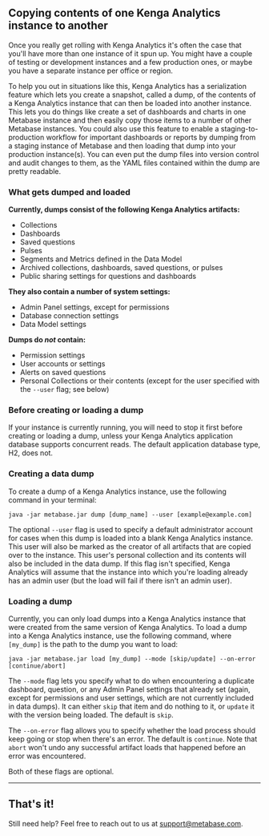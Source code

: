 ## Copying contents of one Kenga Analytics instance to another

Once you really get rolling with Kenga Analytics it's often the case that you'll have more than one instance of it spun up. You might have a couple of testing or development instances and a few production ones, or maybe you have a separate instance per office or region.

To help you out in situations like this, Kenga Analytics has a serialization feature which lets you create a snapshot, called a dump, of the contents of a Kenga Analytics instance that can then be loaded into another instance. This lets you do things like create a set of dashboards and charts in one Metabase instance and then easily copy those items to a number of other Metabase instances. You could also use this feature to enable a staging-to-production workflow for important dashboards or reports by dumping from a staging instance of Metabase and then loading that dump into your production instance(s). You can even put the dump files into version control and audit changes to them, as the YAML files contained within the dump are pretty readable.


### What gets dumped and loaded

**Currently, dumps consist of the following Kenga Analytics artifacts:**

* Collections
* Dashboards
* Saved questions
* Pulses
* Segments and Metrics defined in the Data Model
* Archived collections, dashboards, saved questions, or pulses
* Public sharing settings for questions and dashboards

**They also contain a number of system settings:**

* Admin Panel settings, except for permissions
* Database connection settings
* Data Model settings

**Dumps do _not_ contain:**

* Permission settings
* User accounts or settings
* Alerts on saved questions
* Personal Collections or their contents (except for the user specified with the `--user` flag; see below)

### Before creating or loading a dump

If your instance is currently running, you will need to stop it first before creating or loading a dump, unless your Kenga Analytics application database supports concurrent reads. The default application database type, H2, does not.

### Creating a data dump

To create a dump of a Kenga Analytics instance, use the following command in your terminal:

`java -jar metabase.jar dump [dump_name] --user [example@example.com]`

The optional `--user` flag is used to specify a default administrator account for cases when this dump is loaded into a blank Kenga Analytics instance. This user will also be marked as the creator of all artifacts that are copied over to the instance. This user's personal collection and its contents will also be included in the data dump. If this flag isn't specified, Kenga Analytics will assume that the instance into which you're loading already has an admin user (but the load will fail if there isn't an admin user).

### Loading a dump

Currently, you can only load dumps into a Kenga Analytics instance that were created from the same version of Kenga Analytics. To load a dump into a Kenga Analytics instance, use the following command, where `[my_dump]` is the path to the dump you want to load:

`java -jar metabase.jar load [my_dump] --mode [skip/update] --on-error [continue/abort]`

The `--mode` flag lets you specify what to do when encountering a duplicate dashboard, question, or any Admin Panel settings that already set (again, except for permissions and user settings, which are not currently included in data dumps). It can either `skip` that item and do nothing to it, or `update` it with the version being loaded. The default is `skip`.

The `--on-error` flag allows you to specify whether the load process should keep going or stop when there's an error. The default is `continue`. Note that `abort` won't undo any successful artifact loads that happened before an error was encountered.

Both of these flags are optional.

---

## That's it!

Still need help? Feel free to reach out to us at [support@metabase.com](mailto:support@metabase.com).
